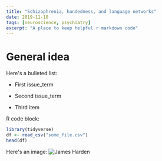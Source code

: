 ```yaml
---
title: "Schizophrenia, handedness, and language networks"
date: 2019-11-10
tags: [neuroscience, psychiatry]
excerpt: "A place to keep helpful r markdown code"
---
```


# General idea

Here's a bulleted list:
* First issue_term
+ Second issue_term
- Third item


R code block:
```r
library(tidyverse)
df <- read_csv("some_file.csv")
head(df)
```

Here's an image:
<img src="{{ site.url }}{{site.baseurl }}/assets/images/Harden.png" alt="James Harden">
